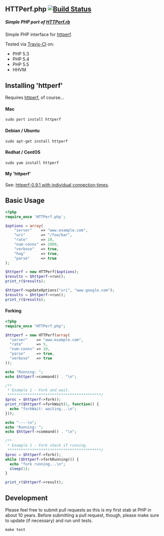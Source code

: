 HTTPerf.php [![Build Status](https://travis-ci.org/jmervine/php-httperf.svg?branch=master)](https://travis-ci.org/jmervine/php-httperf)
-----------

##### Simple PHP port of [HTTPerf.rb](https://github.com/jmervine/httperfrb)

Simple PHP interface for [httperf](http://mervine.net/httperf).

Tested via [Travis-CI](https://travis-ci.org/jmervine/php-httperf) on:

* PHP 5.3
* PHP 5.4
* PHP 5.5
* HHVM

## Installing 'httperf'

Requires [httperf](http://mervine.net/httperf), of course...

#### Mac

    sudo port install httperf

#### Debian / Ubuntu

    sudo apt-get install httperf

#### Redhat / CentOS

    sudo yum install httperf

#### My 'httperf'

See: [httperf-0.9.1 with individual connection times](http://mervine.net/httperf-0-9-1-with-individual-connection-times).


## Basic Usage

``` php
<?php
require_once 'HTTPerf.php';

$options = array(
    "server"    => "www.example.com",
    "uri"       => "/foo/bar",
    "rate"      => 10,
    "num-conns" => 1000,
    "verbose"   => true,
    "hog"       => true,
    "parse"     => true
);

$httperf = new HTTPerf($options);
$results = $httperf->run();
print_r($results);

$httperf->updateOptions("uri", "www.google.com");
$results = $httperf->run();
print_r($results);

```

#### Forking

``` php
<?php
require_once "HTTPerf.php";

$httperf = new HTTPerf(array(
  "server"    => "www.example.com",
  "rate"      => 5,
  "num-conns" => 10,
  "parse"     => true,
  "verbose"   => true
));

echo "Running: ";
echo $httperf->command() . "\n";

/**
 * Example 1 - Fork and wait.
 ******************************************/
$proc = $httperf->fork();
print_r($httperf->forkWait(1, function() {
  echo "forkWait: waiting...\n";
}));

echo "----\n";
echo "Running: ";
echo $httperf->command() . "\n";

/**
 * Example 1 - Fork check if running.
 ******************************************/
$proc = $httperf->fork();
while ($httperf->forkRunning()) {
  echo "fork running...\n";
  sleep(1);
}

print_r($httperf->result);

```

## Development

Please feel free to submit pull requests as this is my first stab at PHP in about 10 years. Before submitting a pull request, though, please make sure to update (if necessary) and run unit tests.

```
make test
```

